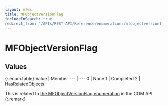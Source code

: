 ```yaml
---
layout: mfws
title: MFObjectVersionFlag
includeInSearch: true
redirect_from: "/APIs/REST-API/Reference/enumerations/mfobjectversionflag.html"
---
```


# MFObjectVersionFlag

## Values

{:.enum.table}
Value | Member
--- | ---
0 | None 
1 | Completed 
2 | HasRelatedObjects 

This is related to [the MFObjectVersionFlag enumeration](https://www.m-files.com/api/documentation/latest/index.html#MFilesAPI~MFObjectVersionFlag.html) in the COM API.
{:.remark}